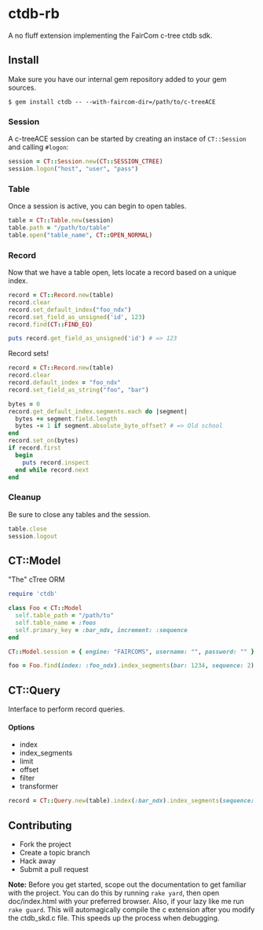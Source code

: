 # ctdb-rb 

A no fluff extension implementing the FairCom c-tree ctdb sdk.

## Install

Make sure you have our internal gem repository added to your gem sources.

    $ gem install ctdb -- --with-faircom-dir=/path/to/c-treeACE

### Session

A c-treeACE session can be started by creating an instace of `CT::Session` and
calling `#logon`:

```ruby
session = CT::Session.new(CT::SESSION_CTREE)
session.logon("host", "user", "pass")
```

### Table

Once a session is active, you can begin to open tables.

```ruby
table = CT::Table.new(session)
table.path = "/path/to/table"
table.open("table_name", CT::OPEN_NORMAL)
```

### Record

Now that we have a table open, lets locate a record based on a unique index.

```ruby
record = CT::Record.new(table)
record.clear
record.set_default_index("foo_ndx")
record.set_field_as_unsigned('id', 123)
record.find(CT::FIND_EQ)

puts record.get_field_as_unsigned('id') # => 123
```

Record sets!

```ruby
record = CT::Record.new(table)
record.clear
record.default_index = "foo_ndx"
record.set_field_as_string("foo", "bar")

bytes = 0
record.get_default_index.segments.each do |segment|
  bytes += segment.field.length
  bytes -= 1 if segment.absolute_byte_offset? # => Old school
end
record.set_on(bytes)
if record.first
  begin
    puts record.inspect
  end while record.next
end
```

### Cleanup

Be sure to close any tables and the session.

```ruby
table.close
session.logout
```

## CT::Model

"The" cTree ORM

```ruby
require 'ctdb'

class Foo < CT::Model
  self.table_path = "/path/to"
  self.table_name = :foos
  self.primary_key = :bar_ndx, increment: :sequence
end

CT::Model.session = { engine: "FAIRCOMS", username: "", password: "" }

foo = Foo.find(index: :foo_ndx).index_segments(bar: 1234, sequence: 2).eq
```

## CT::Query

Interface to perform record queries.

#### Options

* index
* index_segments
* limit
* offset
* filter
* transformer

```ruby
record = CT::Query.new(table).index(:bar_ndx).index_segments(sequence: 5).eq
```

## Contributing

* Fork the project
* Create a topic branch
* Hack away
* Submit a pull request

**Note:** Before you get started, scope out the documentation to get familiar with
the project.  You can do this by running `rake yard`, then open doc/index.html 
with your preferred browser.  Also, if your lazy like me run `rake guard`.  This 
will automagically compile the c extension after you modify the ctdb_skd.c file. 
This speeds up the process when debugging.    
